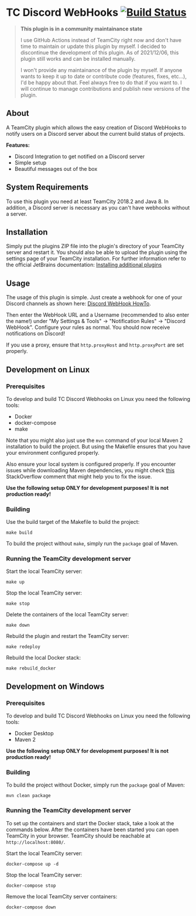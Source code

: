 # TC Discord WebHooks [![Build Status](https://travis-ci.org/pascal-zarrad/tc-discord-webhooks.svg?branch=master)](https://travis-ci.org/pascal-zarrad/tc-discord-webhooks)

> **This plugin is in a community maintainance state**
>
> I use GitHub Actions instead of TeamCity right now and don't have time to maintain or update this plugin by myself.
> I decided to discontinue the development of this plugin.
> As of 2021/12/06, this plugin still works and can be installed manually.
>
> I won't provide any maintainance of the plugin by myself. If anyone wants to keep it up to date or contribute code (features, fixes, etc...), I'd be happy about that. Feel always free to do that if you want to.
> I will continue to manage contributions and publish new versions of the plugin.

## About
A TeamCity plugin which allows the easy creation of Discord WebHooks to notify users on a Discord server about the current build status of projects.

**Features:**
 - Discord Integration to get notified on a Discord server
 - Simple setup
 - Beautiful messages out of the box

## System Requirements
To use this plugin you need at least TeamCity 2018.2 and Java 8.
In addition, a Discord server is necessary as you can't have webhooks without a server.

## Installation
Simply put the plugins ZIP file into the plugin's directory of your TeamCity server and restart it.
You should also be able to upload the plugin using the settings page of your TeamCity installation.
For further information refer to the official JetBrains documentation: [Installing additional plugins](https://www.jetbrains.com/help/teamcity/installing-additional-plugins.html)

## Usage
The usage of this plugin is simple.
Just create a webhook for one of your Discord channels as shown here: [Discord WebHook HowTo](https://support.discordapp.com/hc/en-us/articles/228383668-Intro-to-Webhooks).

Then enter the WebHook URL and a Username (recommended to also enter the name!) under "My Settings & Tools" -> "Notification Rules" -> "Discord WebHook".
Configure your rules as normal. You should now receive notifications on Discord!

If you use a proxy, ensure that `http.proxyHost` and `http.proxyPort` are set properly.

## Development on Linux

### Prerequisites
To develop and build TC Discord Webhooks on Linux you need the following tools:
 - Docker
 - docker-compose
 - make

Note that you might also just use the `mvn` command of your local Maven 2 installation to build the project.
But using the Makefile ensures that you have your environment configured properly.

Also ensure your local system is configured properly.
If you encounter issues while downloading Maven dependencies, you might check [this](https://stackoverflow.com/a/45644890)
StackOverflow comment that might help you to fix the issue.

**Use the following setup ONLY for development purposes! It is not production ready!**

### Building

Use the build target of the Makefile to build the project:
```
make build
```
To build the project without `make`, simply run the `package` goal of Maven.

### Running the TeamCity development server

Start the local TeamCity server:
```
make up
```

Stop the local TeamCity server:
```
make stop
```

Delete the containers of the local TeamCity server:
```
make down
```

Rebuild the plugin and restart the TeamCity server:
```
make redeploy
```

Rebuild the local Docker stack:
```
make rebuild_docker
```

## Development on Windows

### Prerequisites
To develop and build TC Discord Webhooks on Linux you need the following tools:
 - Docker Desktop
 - Maven 2

**Use the following setup ONLY for development purposes! It is not production ready!**

### Building

To build the project without Docker, simply run the `package` goal of Maven:
```
mvn clean package
```

### Running the TeamCity development server

To set up the containers and start the Docker stack, take a look at the commands below.
After the containers have been started you can open TeamCity in your browser.
TeamCity should be reachable at `http://localhost:8080/`.

Start the local TeamCity server:
```
docker-compose up -d
```

Stop the local TeamCity server:
```
docker-compose stop
```

Remove the local TeamCity server containers:
```
docker-compose down
```
